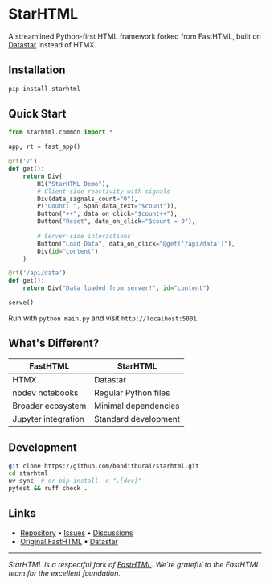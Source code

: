 # StarHTML

A streamlined Python-first HTML framework forked from FastHTML, built on [Datastar](https://data-star.dev/) instead of HTMX.

## Installation

```bash
pip install starhtml
```

## Quick Start

```python
from starhtml.common import *

app, rt = fast_app()

@rt('/')
def get(): 
    return Div(
        H1("StarHTML Demo"),
        # Client-side reactivity with signals
        Div(data_signals_count="0"),
        P("Count: ", Span(data_text="$count")),
        Button("++", data_on_click="$count++"),
        Button("Reset", data_on_click="$count = 0"),
        
        # Server-side interactions
        Button("Load Data", data_on_click="@get('/api/data')"),
        Div(id="content")
    )

@rt('/api/data')
def get():
    return Div("Data loaded from server!", id="content")

serve()
```

Run with `python main.py` and visit `http://localhost:5001`.

## What's Different?

| FastHTML | StarHTML |
|----------|----------|
| HTMX | Datastar |
| nbdev notebooks | Regular Python files |
| Broader ecosystem | Minimal dependencies |
| Jupyter integration | Standard development |

## Development

```bash
git clone https://github.com/banditburai/starhtml.git
cd starhtml
uv sync  # or pip install -e ".[dev]"
pytest && ruff check .
```

## Links

- [Repository](https://github.com/banditburai/starhtml) • [Issues](https://github.com/banditburai/starhtml/issues) • [Discussions](https://github.com/banditburai/starhtml/discussions)
- [Original FastHTML](https://github.com/AnswerDotAI/fasthtml) • [Datastar](https://data-star.dev/)

---

*StarHTML is a respectful fork of [FastHTML](https://github.com/AnswerDotAI/fasthtml). We're grateful to the FastHTML team for the excellent foundation.*
